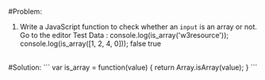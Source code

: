 #Problem:
1. Write a JavaScript function to check whether an `input` is an array or not. Go to the editor
Test Data :
console.log(is_array('w3resource')); 
console.log(is_array([1, 2, 4, 0]));
false
true
<br>
#Solution:
```
var is_array = function(value) {
    return Array.isArray(value);
}
```
